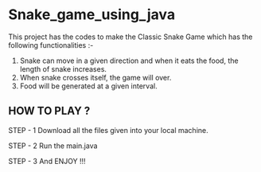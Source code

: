 # Snake_game_using_java

This project has the codes to make the Classic Snake Game which has the following functionalities :-
1) Snake can move in a given direction and when it eats the food, the length of snake increases.  
2) When snake crosses itself, the game will over.  
3) Food will be generated at a given interval.

HOW TO PLAY ?
---------
STEP - 1 
Download all the files given into your local machine.

STEP - 2
Run the main.java

STEP - 3
And ENJOY !!!


